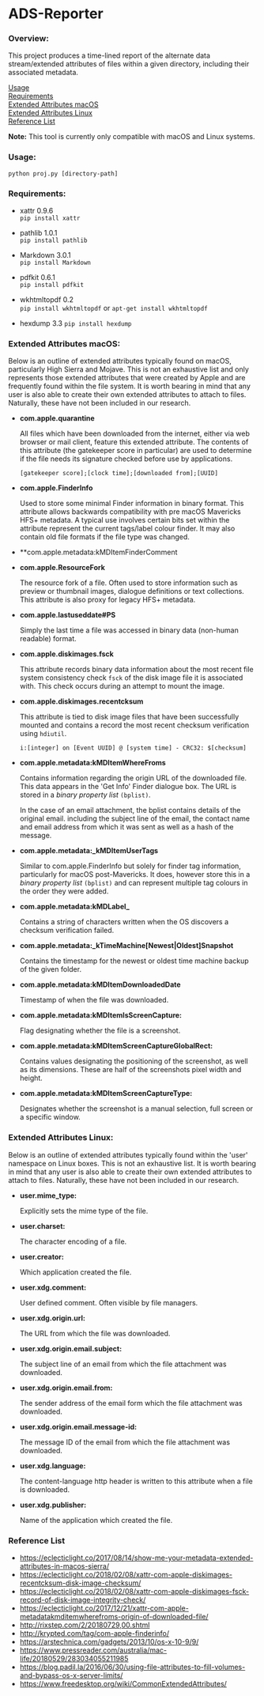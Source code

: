 # ADS-Reporter

### Overview:

This project produces a time-lined report of the alternate data stream/extended attributes of files within a given directory, including their associated metadata.

[Usage](https://github.com/KLN80R/ADS-Reporter/blob/master/README.md#usage)  
[Requirements](https://github.com/KLN80R/ADS-Reporter/blob/master/README.md#requirements)  
[Extended Attributes macOS](https://github.com/KLN80R/ADS-Reporter/blob/master/README.md#extended-attributes-macos)  
[Extended Attributes Linux](https://github.com/KLN80R/ADS-Reporter/blob/master/README.md#extended-attributes-linux)  
[Reference List](https://github.com/KLN80R/ADS-Reporter/blob/master/README.md#reference-list)  

**Note:** This tool is currently only compatible with macOS and Linux systems.

### Usage:

`python proj.py [directory-path]`

### Requirements:

- xattr 0.9.6  
`pip install xattr`  

- pathlib 1.0.1  
`pip install pathlib`  

- Markdown 3.0.1  
`pip install Markdown`

- pdfkit 0.6.1  
`pip install pdfkit`

- wkhtmltopdf 0.2  
`pip install wkhtmltopdf` or `apt-get install wkhtmltopdf`

- hexdump 3.3
`pip install hexdump`


### Extended Attributes macOS:

Below is an outline of extended attributes typically found on macOS, particularly High Sierra and Mojave. This is not an exhaustive list and only represents those extended attributes that were created by Apple and are frequently found within the file system. It is worth bearing in mind that any user is also able to create their own extended attributes to attach to files. Naturally, these have not been included in our research.

- **com.apple.quarantine**    

    All files which have been downloaded from the internet, either via web browser or mail client, feature this extended attribute. The contents of this attribute (the gatekeeper score in particular) are used to determine if the file needs its signature checked before use by applications.  

    `[gatekeeper score];[clock time];[downloaded from];[UUID]`

- **com.apple.FinderInfo**

    Used to store some minimal Finder information in binary format. This attribute allows backwards compatibility with pre macOS Mavericks HFS+ metadata. A typical use involves certain bits set within the attribute represent the current tags/label colour finder. It may also contain old file formats if the file type was changed.

- **com.apple.metadata:kMDItemFinderComment

- **com.apple.ResourceFork**  

    The resource fork of a file. Often used to store information such as preview or thumbnail images, dialogue definitions or text collections. This attribute is also proxy for legacy HFS+ metadata.

- **com.apple.lastuseddate#PS**  

    Simply the last time a file was accessed in binary data (non-human readable) format.

- **com.apple.diskimages.fsck**

    This attribute records binary data information about the most recent file system consistency check `fsck` of the disk image file it is associated with. This check occurs during an attempt to mount the image.

- **com.apple.diskimages.recentcksum**

    This attribute is tied to disk image files that have been successfully mounted and contains a record the most recent checksum verification using `hdiutil`.  

    `i:[integer] on [Event UUID] @ [system time] - CRC32: $[checksum]`

- **com.apple.metadata:kMDItemWhereFroms**

    Contains information regarding the origin URL of the downloaded file. This data appears in the 'Get Info' Finder dialogue box. The URL is stored in a *binary property list* `(bplist)`.  

    In the case of an email attachment, the bplist contains details of the original email. including the subject line of the email, the contact name and email address from which it was sent as well as a hash of the message.

- **com.apple.metadata:_kMDItemUserTags**  

    Similar to com.apple.FinderInfo but solely for finder tag information, particularly for macOS post-Mavericks. It does, however store this in a *binary property list* `(bplist)` and can represent multiple tag colours in the order they were added.

- **com.apple.metadata:kMDLabel_**

    Contains a string of characters written when the OS discovers a checksum verification failed.

- **com.apple.metadata:_kTimeMachine[Newest|Oldest]Snapshot**

    Contains the timestamp for the newest or oldest time machine backup of the given folder.

- **com.apple.metadata:kMDItemDownloadedDate**  

    Timestamp of when the file was downloaded.

- **com.apple.metadata:kMDItemIsScreenCapture:**

    Flag designating whether the file is a screenshot.

- **com.apple.metadata:kMDItemScreenCaptureGlobalRect:**

    Contains values designating the positioning of the screenshot, as well as its dimensions. These are half of the screenshots pixel width and height.

- **com.apple.metadata:kMDItemScreenCaptureType:**

    Designates whether the screenshot is a manual selection, full screen or a specific window.

### Extended Attributes Linux:

Below is an outline of extended attributes typically found within the 'user' namespace on Linux boxes. This is not an exhaustive list. It is worth bearing in mind that any user is also able to create their own extended attributes to attach to files. Naturally, these have not been included in our research.

- **user.mime_type:**  

    Explicitly sets the mime type of the file.

- **user.charset:**  

    The character encoding of a file.

- **user.creator:**  

    Which application created the file.

- **user.xdg.comment:**  

    User defined comment. Often visible by file managers.

- **user.xdg.origin.url:**

    The URL from which the file was downloaded.

- **user.xdg.origin.email.subject:**

    The subject line of an email from which the file attachment was downloaded.

- **user.xdg.origin.email.from:**

    The sender address of the email form which the file attachment was downloaded.

- **user.xdg.origin.email.message-id:**

    The message ID of the email from which the file attachment was downloaded.

- **user.xdg.language:**

    The content-language http header is written to this attribute when a file is downloaded.

- **user.xdg.publisher:**

    Name of the application which created the file.

### Reference List

- https://eclecticlight.co/2017/08/14/show-me-your-metadata-extended-attributes-in-macos-sierra/
- https://eclecticlight.co/2018/02/08/xattr-com-apple-diskimages-recentcksum-disk-image-checksum/
- https://eclecticlight.co/2018/02/08/xattr-com-apple-diskimages-fsck-record-of-disk-image-integrity-check/  
- https://eclecticlight.co/2017/12/21/xattr-com-apple-metadatakmditemwherefroms-origin-of-downloaded-file/
- http://rixstep.com/2/20180729,00.shtml
- http://krypted.com/tag/com-apple-finderinfo/
- https://arstechnica.com/gadgets/2013/10/os-x-10-9/9/
- https://www.pressreader.com/australia/mac-life/20180529/283034055211985
- https://blog.padil.la/2016/06/30/using-file-attributes-to-fill-volumes-and-bypass-os-x-server-limits/
- https://www.freedesktop.org/wiki/CommonExtendedAttributes/
